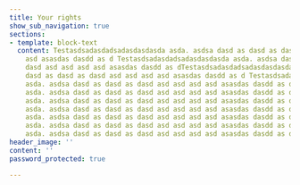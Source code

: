 ```yaml
---
title: Your rights
show_sub_navigation: true
sections:
- template: block-text
  content: Testasdsadasdadsadasdasdasda asda. asdsa dasd as dasd as dasd asd asd asd
    asd asasdas dasdd as d Testasdsadasdadsadasdasdasda asda. asdsa dasd as dasd as
    dasd asd asd asd asd asasdas dasdd as dTestasdsadasdadsadasdasdasda asda. asdsa
    dasd as dasd as dasd asd asd asd asd asasdas dasdd as d Testasdsadasdadsadasdasdasda
    asda. asdsa dasd as dasd as dasd asd asd asd asd asasdas dasdd as dTestasdsadasdadsadasdasdasda
    asda. asdsa dasd as dasd as dasd asd asd asd asd asasdas dasdd as d Testasdsadasdadsadasdasdasda
    asda. asdsa dasd as dasd as dasd asd asd asd asd asasdas dasdd as dTestasdsadasdadsadasdasdasda
    asda. asdsa dasd as dasd as dasd asd asd asd asd asasdas dasdd as d Testasdsadasdadsadasdasdasda
    asda. asdsa dasd as dasd as dasd asd asd asd asd asasdas dasdd as dTestasdsadasdadsadasdasdasda
    asda. asdsa dasd as dasd as dasd asd asd asd asd asasdas dasdd as d Testasdsadasdadsadasdasdasda
    asda. asdsa dasd as dasd as dasd asd asd asd asd asasdas dasdd as d![](/uploads/about-how-9-petition-transparent-1.png)
header_image: ''
content: ''
password_protected: true

---
```

